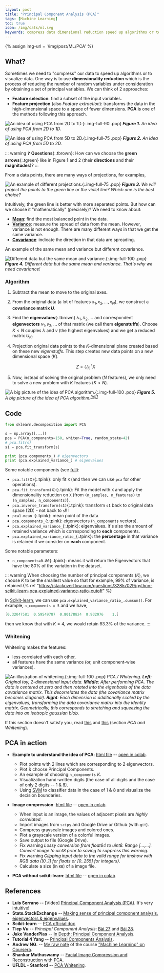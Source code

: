 ```yaml
---
layout: post
title: "Principal Component Analysis (PCA)"
tags: [Machine Learning]
toc: true
icon: /img/cats/ml.svg
keywords: compress data dimensional reduction speed up algorithms or to visualize data feature selection Feature projection mean variance covariance eigenvalues covariance matrix eigenvectors explained_variance_ratio_ Whitening Image compression Luis Serrano Tiep Vu Jake VanderPlas UFLDL - Stanford Shankar Muthuswamy
---
```


{% assign img-url = '/img/post/ML/PCA' %}

## What?

Sometimes we need to "compress" our data to speed up algorithms or to visualize data. One way is to use **dimensionality reduction** which is the process of reducing the number of random variables under consideration by obtaining a set of principal variables. We can think of 2 approaches:

- **Feature selection**: find a subset of the input variables.
- **Feature projection** (also *Feature extraction*): transforms the data in the high-dimensional space to a space of fewer dimensions. **PCA** is one of the methods following this approach.

![An idea of using PCA from 2D to 1D.]({{img-url}}/pca-1.jpg){:.img-full-90 .pop}
***Figure 1.** An idea of using PCA from 2D to 1D.*

![An idea of using PCA from 5D to 2D.]({{img-url}}/pca-2.jpg){:.img-full-75 .pop}
***Figure 2.** An idea of using PCA from 5D to 2D.*

::: warning
❓ **Questions**{:.tbrown}: How can we choose the **green arrows**{:.tgreen} like in Figure 1 and 2 (their **directions** and their **magnitudes**)?
:::

From a data points, there are many ways of projections, for examples,

![An example of different projections.]({{img-url}}/pca-4.jpg){:.img-full-75 .pop}
***Figure 3.** We will project the points to the green line or the violet line? Which one is the best choice?*

Intuitively, the green line is better with more separated points. But how can we choose it "mathematically" (precisely)? We need to know about:

- **[Mean](/mean-median-mode)**: find the most balanced point in the data.
- **[Variance](/variance-covariance-correlation)**: measure the spread of data from the mean. However, variance is not enough. There are many different ways in that we get the same variance.
- **[Covariance](/variance-covariance-correlation)**: indicate the direction in that data are spreading.

An example of the same mean and variance but different covariance.

![Different data but the same mean and variance.]({{img-url}}/pca-5.jpg){:.img-full-100 .pop}
***Figure 4.** Different data but the same mean and variance. That's why we need covariance!*

### Algorithm

1. Subtract the mean to move to the original axes.
2. From the original data (a lot of features $x_1, x_2, \ldots, x_N$), we construct a **covariance matrix $U$**.
2. Find the **eigenvalues**{:.tbrown} $\lambda_1, \lambda_2,\ldots$ and correspondent **eigenvectors** $v_1, v_2, \ldots$ of that matrix (we call them **eigenstuffs**). Choose $K < N$ couples $\lambda$ and $v$ (the highest eigenvalues) and we get a reduced matrix *$U_K$*.
3. Projection original data points to the $K$-dimensional plane created based on these new *eigenstuffs*. This step creates new data points on a new dimensional space ($K$).

    $$Z = U_K^TX$$
4. Now, instead of solving the original problem ($N$ features), we only need to solve a new problem with $K$ features ($K<N$).

![A big picture of the idea of PCA algorithm.]({{img-url}}/pca-3.jpg){:.img-full-100 .pop}
***Figure 5.** A big picture of the idea of PCA algorithm.<sup>[\[ref\]](https://www.youtube.com/watch?v=g-Hb26agBFg)</sup>*

## Code

~~~ python
from sklearn.decomposition import PCA

s = np.array([...])
pca = PCA(n_components=150, whiten=True, random_state=42)
# pca.fit(s)
s1 = pca.fit_transform(s)

print (pca.components_) # eigenvectors
print (pca.explained_variance_) # eigenvalues
~~~

Some notable components (see [full](https://scikit-learn.org/stable/modules/generated/sklearn.decomposition.PCA.html)):

- `pca.fit(X)`{:.tpink}: only fit `X` (and then we can use `pca` for other operations).
- `pca.fit_transform(X)`{:.tpink}: Fit the model with `X` and apply the dimensionality reduction on `X` (from `(n_samples, n_features)` to `(n_samples, n_components)`).
- `pca.inverse_transform(s1)`{:.tpink}: transform `s1` back to original data space (2D) - not back to `s`!!!
- `pca1.mean_`{:.tpink}: mean point of the data.
- `pca.components_`{:.tpink}: eigenvectors (`n_components` vectors).
- `pca.explained_variance_`{:.tpink}: eigenvalues. It's also the amount of retained variance which is corresponding to **each** components.
- `pca.explained_variance_ratio_`{:.tpink}: the **percentage** in that variance is retained if we consider on **each** component.

Some notable parameters:

- `n_components=0.80`{:.tpink}: means it will return the Eigenvectors that have the 80% of the variation in the dataset.

::: warning
When choosing the number of principal components ($K$), we choose $K$ to be the smallest value so that for example, $99\%$ of variance, is retained.{% ref "https://stackoverflow.com/questions/32857029/python-scikit-learn-pca-explained-variance-ratio-cutoff" %}

In [Scikit-learn](https://scikit-learn.org/stable/modules/generated/sklearn.decomposition.PCA.html), we can use `pca.explained_variance_ratio_.cumsum()`. For example, `n_components = 5` and we have,

~~~ python
[0.32047581  0.59549787  0.80178824  0.932976    1.]
~~~

then we know that with $K=4$, we would retain $93.3\%$ of the variance.
:::

### Whitening

Whitening makes the features:

- less correlated with each other,
- all features have the same variance (or, unit component-wise variances).

![An illustration of whitening.]({{img-url}}/pca-6.jpeg){:.img-full-100 .pop}
_PCA / Whitening. **Left**: Original toy, 2-dimensional input data. **Middle**: After performing PCA. The data is centered at zero and then rotated into the eigenbasis of the data covariance matrix. This decorrelates the data (the covariance matrix becomes diagonal). **Right**: Each dimension is additionally scaled by the eigenvalues, transforming the data covariance matrix into the identity matrix. Geometrically, this corresponds to stretching and squeezing the data into an isotropic gaussian blob._


If this section doesn't satisfy you, read [this](http://ufldl.stanford.edu/tutorial/unsupervised/PCAWhitening/#whitening) and [this](http://cs231n.github.io/neural-networks-2/) (section *PCA and Whitening*).

## PCA in action

- **Example to understand the idea of PCA**: [html file](/files/ml/pca/PCA_understanding_example.html) -- [open in colab](https://colab.research.google.com/drive/1F_A_fJOY-oiV7Ly4y_evF9sfwII-ljJK).

    - Plot points with 2 lines which are corresponding to 2 eigenvectors.
    - Plot & choose Principal Components.
    - An example of choosing `n_components` $K$.
    - Visualization hand-written digits (the case of all digits and the case of only 2 digits -- 1 & 8).
    - Using [SVM](/support-vector-machine) to classifier data in the case of 1 & 8 and visualize the decision boundaries.

- **Image compression**: [html file](/files/ml/pca/PCA-image-compression.html) -- [open in colab](https://colab.research.google.com/drive/1G_WPZMmQ020kjSmqMI_k21_zLDrPlYtg).

    - When input is an image, the values of adjacent pixels are *highly correlated*.
    - Import images from `scipy` and Google Drive or Github (with `git`).
    - Compress grayscale images and colored ones.
    - Plot a grayscale version of a colorful images.
    - Save output to file (Google Drive).
    - Fix warning *Lossy conversion from float64 to uint8. Range [...,...]. Convert image to uint8 prior to saving to suppress this warning.*
    - Fix warning *Clipping input data to the valid range for imshow with RGB data ([0..1] for floats or [0..255] for integers)*.
    - Calculate a size (in `KB`) of a image file.

- **PCA without scikit-learn**: [html file](/files/ml/pca/PCA_without_scikit_learn.html) -- [open in colab](https://colab.research.google.com/drive/1IWMuon3NSpGybmnBBWxlvbS9yUjxtf_8).

## References

- **Luis Serrano** -- [Video] [Principal Component Analysis (PCA)](https://www.youtube.com/watch?v=g-Hb26agBFg). It's very intuitive!
- **Stats.StackExchange** -- [Making sense of principal component analysis, eigenvectors & eigenvalues](https://stats.stackexchange.com/questions/2691/making-sense-of-principal-component-analysis-eigenvectors-eigenvalues).
- **Scikit-learn** -- [PCA official doc](https://scikit-learn.org/stable/modules/generated/sklearn.decomposition.PCA.html).
- **Tiep Vu** -- *Principal Component Analysis*: [Bài 27](https://machinelearningcoban.com/2017/06/15/pca/) and [Bài 28](https://machinelearningcoban.com/2017/06/21/pca2/).
- **Jake VanderPlas** -- [In Depth: Principal Component Analysis](https://jakevdp.github.io/PythonDataScienceHandbook/05.09-principal-component-analysis.html).
- **Tutorial 4 Yang** -- [Principal Components Analysis](/files/ml/pca/tutorial4-yang.pdf).
- **Andrew NG.** -- [My raw note](https://rawnote.dinhanhthi.com/machine-learning-coursera-8#principal-component-analysis-pca) of the course ["Machine Learning" on Coursera](https://www.coursera.org/learn/machine-learning/).
- **Shankar Muthuswamy** -- [Facial Image Compression and Reconstruction with PCA](https://shankarmsy.github.io/posts/pca-sklearn.html).
- **UFLDL - Stanford** -- [PCA Whitening](http://ufldl.stanford.edu/tutorial/unsupervised/PCAWhitening/).





